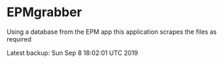 # EPMgrabber
Using a database from the EPM app this application scrapes the files as required


Latest backup: Sun Sep 8 18:02:01 UTC 2019
